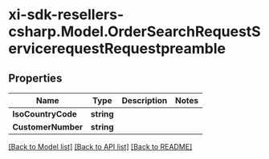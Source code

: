 # xi-sdk-resellers-csharp.Model.OrderSearchRequestServicerequestRequestpreamble

## Properties

Name | Type | Description | Notes
------------ | ------------- | ------------- | -------------
**IsoCountryCode** | **string** |  | 
**CustomerNumber** | **string** |  | 

[[Back to Model list]](../README.md#documentation-for-models) [[Back to API list]](../README.md#documentation-for-api-endpoints) [[Back to README]](../README.md)

